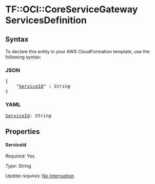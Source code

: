 # TF::OCI::CoreServiceGateway ServicesDefinition

## Syntax

To declare this entity in your AWS CloudFormation template, use the following syntax:

### JSON

<pre>
{
    "<a href="#serviceid" title="ServiceId">ServiceId</a>" : <i>String</i>
}
</pre>

### YAML

<pre>
<a href="#serviceid" title="ServiceId">ServiceId</a>: <i>String</i>
</pre>

## Properties

#### ServiceId

_Required_: Yes

_Type_: String

_Update requires_: [No interruption](https://docs.aws.amazon.com/AWSCloudFormation/latest/UserGuide/using-cfn-updating-stacks-update-behaviors.html#update-no-interrupt)

